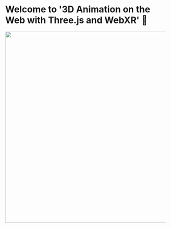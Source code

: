 # Welcome to '3D Animation on the Web with Three.js and WebXR' 🎉
<img src="https://user-images.githubusercontent.com/73497800/170789849-ca803148-fa60-445b-a850-2121bb40bd09.jpeg" width='600'/>
